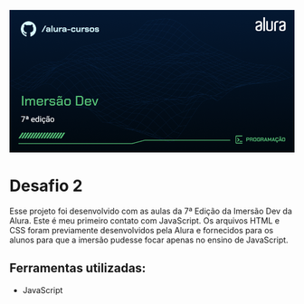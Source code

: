 ![image](./Programação-Imersão%20Dev.png)

# Desafio 2
Esse projeto foi desenvolvido com as aulas da 7ª Edição da Imersão Dev da Alura. Este é meu primeiro contato com JavaScript. Os arquivos HTML e CSS foram previamente desenvolvidos pela Alura e fornecidos para os alunos para que a imersão pudesse focar apenas no ensino de JavaScript.

## Ferramentas utilizadas:

* JavaScript